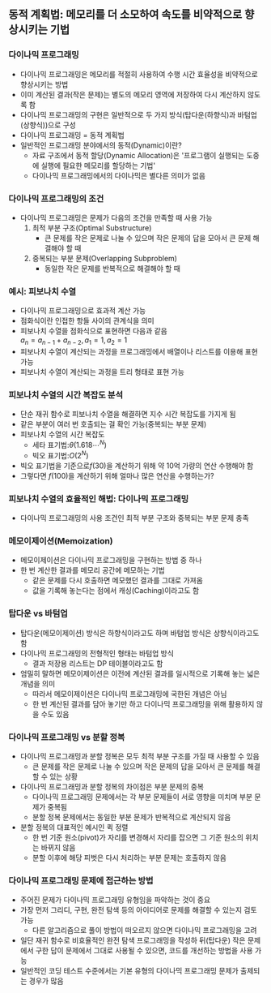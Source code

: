 ## 동적 계획법: 메모리를 더 소모하여 속도를 비약적으로 향상시키는 기법
### 다이나믹 프로그래밍
- 다이나믹 프로그래밍은 메모리를 적절히 사용하여 수행 시간 효율성을 비약적으로 향상시키는 방법
- 이미 계산된 결과(작은 문제)는 별도의 메모리 영역에  저장하여 다시 계산하지 않도록 함
- 다이나믹 프로그래밍의 구현은 일반적으로 두 가지 방식(탑다운(하향식)과 바텀업(상향식))으로 구성
- 다이나믹 프로그래밍 = 동적 계획법
- 일반적인 프로그래밍 분야에서의 동적(Dynamic)이란?
  - 자료 구조에서 동적 할당(Dynamic Allocation)은 '프로그램이 실행되는 도중에 실행에 필요한 메모리를 할당하는 기법'
  - 다이나믹 프로그래밍에서의 다이나믹은 별다른 의미가 없음
### 다이나믹 프로그래밍의 조건
- 다이나믹 프로그래밍은 문제가 다음의 조건을 만족할 때 사용 가능
  1. 최적 부분 구조(Optimal Substructure)
     - 큰 문제를 작은 문제로 나눌 수 있으며 작은 문제의 답을 모아서 큰 문제 해결해야 할 때
  2. 중복되는 부분 문제(Overlapping Subproblem)
     - 동일한 작은 문제를 반복적으로 해결해야 할 때
### 예시: 피보나치 수열
- 다이나믹 프로그래밍으로 효과적 계산 가능
- 점화식이란 인접한 항들 사이의 관계식을 의미
- 피보나치 수열을 점화식으로 표현하면 다음과 같음<br>$a_n=a_{n-1}+a_{n-2},a_1=1,a_2=1$
- 피보나치 수열이 계산되는 과정을 프로그래밍에서 배열이나 리스트를 이용해 표현 가능
- 피보나치 수열이 계산되는 과정을 트리 형태로 표현 가능
### 피보나치 수열의 시간 복잡도 분석
- 단순 재귀 함수로 피보나치 수열을 해결하면 지수 시간 복잡도를 가지게 됨
- 같은 부분이 여러 번 호출되는 걸 확인 가능(중복되는 부분 문제)
- 피보나치 수열의 시간 복잡도
  - 세타 표기법:$\theta(1.618\cdots^N)$
  - 빅오 표기법:$O(2^N)$
- 빅오 표기법을 기준으로$f(30)$을 계산하기 위해 약 10억 가량의 연산 수행해야 함
- 그렇다면 $f(100)$을 계산하기 위해 얼마나 많은 연산을 수행하는가?
### 피보나치 수열의 효율적인 해법: 다이나믹 프로그래밍
- 다이나믹 프로그래밍의 사용 조건인 최적 부분 구조와 중복되는 부분 문제 충족
### 메모이제이션(Memoization)
- 메모이제이션은 다이나믹 프로그래밍을 구현하는 방법 중 하나
- 한 번 계산한 결과를 메모리 공간에 메모하는 기법
  - 같은 문제를 다시 호출하면 메모했던 결과를 그대로 가져옴
  - 값을 기록해 놓는다는 점에서 캐싱(Caching)이라고도 함
### 탑다운 vs 바텀업
- 탑다운(메모이제이션) 방식은 하향식이라고도 하며 바텀업 방식은 상향식이라고도 함
- 다이나믹 프로그래밍의 전형적인 형태는 바텀업 방식
  - 결과 저장용 리스트는 DP 테이블이라고도 함
- 엄밀히 말하면 메모이제이션은 이전에 계산된 결과를 일시적으로 기록해 놓는 넓은 개념을 의미
  - 따라서 메모이제이션은 다이나믹 프로그래밍에 국한된 개념은 아님
  - 한 번 계산된 결과를 담아 놓기만 하고 다이나믹 프로그래밍을 위해 활용하지 않을 수도 있음
### 다이나믹 프로그래밍 vs 분할 정복
- 다이나믹 프로그래밍과 분할 정복은 모두 최적 부분 구조를 가질 때 사용할 수 있음
  - 큰 문제를 작은 문제로 나눌 수 있으며 작은 문제의 답을 모아서 큰 문제를 해결할 수 있는 상황
- 다이나믹 프로그래밍과 분할 정복의 차이점은 부분 문제의 중복
  - 다이나믹 프로그래밍 문제에서는 각 부분 문제들이 서로 영향을 미치며 부분 문제가 중복됨
  - 분할 정복 문제에서는 동일한 부분 문제가 반복적으로 계산되지 않음
- 분할 정복의 대표적인 예시인 퀵 정렬
  - 한 번 기준 원소(pivot)가 자리를 변경해서 자리를 잡으면 그 기준 원소의 위치는 바뀌지 않음
  - 분할 이후에 해당 피벗은 다시 처리하는 부분 문제는 호출하지 않음
### 다이나믹 프로그래밍 문제에 접근하는 방법
- 주어진 문제가 다이나믹 프로그래밍 유형임을 파악하는 것이 중요
- 가장 먼저 그리디, 구현, 완전 탐색 등의 아이디어로 문제를 해결할 수 있는지 검토 가능
  - 다른 알고리즘으로 풀이 방법이 떠오르지 않으면 다이나믹 프로그래밍을 고려
- 일단 재귀 함수로 비효율적인 완전 탐색 프로그래밍을 작성하 뒤(탑다운) 작은 문제에서 구한 답이 문제에서 그대로 사용될 수 있으면, 코드를 개선하는 방법을 사용 가능
- 일반적인 코딩 테스트 수준에서는 기본 유형의 다이나믹 프로그래밍 문제가 출제되는 경우가 많음

